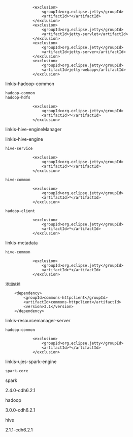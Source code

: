                 <exclusion>
                    <groupId>org.eclipse.jetty</groupId>
                    <artifactId>*</artifactId>
                </exclusion>
                <exclusion>
                    <groupId>org.eclipse.jetty</groupId>
                    <artifactId>jetty-servlet</artifactId>
                </exclusion>
                <exclusion>
                    <groupId>org.eclipse.jetty</groupId>
                    <artifactId>jetty-server</artifactId>
                </exclusion>
                <exclusion>
                    <groupId>org.eclipse.jetty</groupId>
                    <artifactId>jetty-webapp</artifactId>
                </exclusion>



linkis-hadoop-common

    hadoop-common
    hadoop-hdfs

                <exclusion>
                    <groupId>org.eclipse.jetty</groupId>
                    <artifactId>*</artifactId>
                </exclusion>

linkis-hive-engineManager


linkis-hive-engine

    hive-service

                <exclusion>
                    <groupId>org.eclipse.jetty</groupId>
                    <artifactId>*</artifactId>
                </exclusion>

    hive-common

                <exclusion>
                    <groupId>org.eclipse.jetty</groupId>
                    <artifactId>*</artifactId>
                </exclusion>

    hadoop-client

                <exclusion>
                    <groupId>org.eclipse.jetty</groupId>
                    <artifactId>*</artifactId>
                </exclusion>


linkis-metadata

    hive-common

                <exclusion>
                    <groupId>org.eclipse.jetty</groupId>
                    <artifactId>*</artifactId>
                </exclusion>

    添加依赖

        <dependency>
            <groupId>commons-httpclient</groupId>
            <artifactId>commons-httpclient</artifactId>
            <version>3.1</version>
        </dependency>        

linkis-resourcemanager-server

    hadoop-common

                <exclusion>
                    <groupId>org.eclipse.jetty</groupId>
                    <artifactId>*</artifactId>
                </exclusion>

linkis-ujes-spark-engine

    spark-core



spark

2.4.0-cdh6.2.1

hadoop

3.0.0-cdh6.2.1

hive

2.1.1-cdh6.2.1